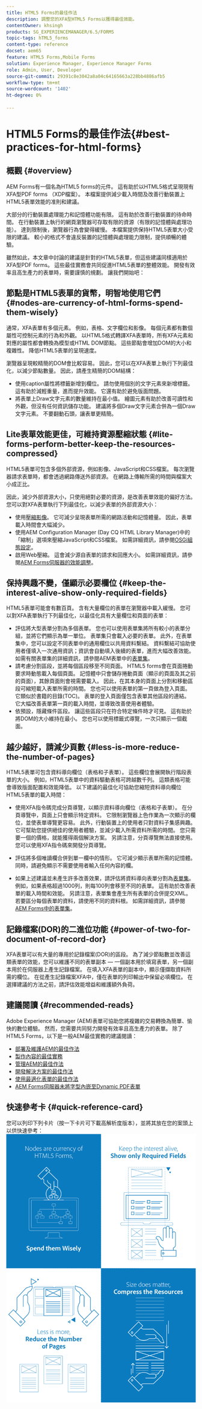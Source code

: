 ```yaml
---
title: HTML5 Forms的最佳作法
description: 調整您的XFA型HTML5 Forms以獲得最佳效能。
contentOwner: khsingh
products: SG_EXPERIENCEMANAGER/6.5/FORMS
topic-tags: hTML5_forms
content-type: reference
docset: aem65
feature: HTML5 Forms,Mobile Forms
solution: Experience Manager, Experience Manager Forms
role: Admin, User, Developer
source-git-commit: 29391c8e3042a8a04c64165663a228bb4886afb5
workflow-type: tm+mt
source-wordcount: '1402'
ht-degree: 0%

---
```


# HTML5 Forms的最佳作法{#best-practices-for-html-forms}

## 概觀 {#overview}

AEM Forms有一個名為HTML5 forms的元件。 這有助於以HTML5格式呈現現有XFA型PDF forms （XDP檔案）。 本檔案提供減少載入時間及改善行動裝置上HTML5表單效能的准則和建議。

大部分的行動裝置處理能力和記憶體功能有限。 這有助於改善行動裝置的待命時間。 在行動裝置上執行的網頁瀏覽器可存取有限的資源（有限的記憶體與處理功能）。 達到限制後，瀏覽器行為會變得緩慢。 本檔案提供保持HTML5表單大小受限的建議。 較小的格式不會違反裝置的記憶體與處理能力限制，提供順暢的體驗。

雖然如此，本文章中討論的建議是針對的HTML5表單，但這些建議同樣適用於XFA型PDF forms。 這些最佳實務會共同促進HTML5表單的整體效能。 開發有效率且高生產力的表單時，需要謹慎的規劃。 讓我們開始吧：

## 節點是HTML5表單的貨幣，明智地使用它們 {#nodes-are-currency-of-html-forms-spend-them-wisely}

通常，XFA表單有多個元素。 例如，表格、文字欄位和影像。 每個元素都有數個屬性可控制元素的行為和外觀。 以HTML5格式轉譯XFA表單時，所有XFA元素和對應的屬性都會轉換為模型或HTML DOM節點。 這些節點會增加DOM的大小和複雜性。 降低HTML5表單的呈現速度。

瀏覽器呈現較精簡的DOM會比較容易。 因此，您可以在XFA表單上執行下列最佳化，以減少節點數量。 因此，請產生精簡的DOM結構：

* 使用caption屬性將標籤新增到欄位。 請勿使用個別的文字元素來新增標籤。 這有助於減輕重量，進而提升效能。 它還有助於避免版面問題。
* 將表單上Draw文字元素的數量維持在最小值。 繪圖元素有助於改善可讀性和外觀，但沒有任何資訊儲存功能。 建議將多個Draw文字元素合併為一個Draw文字元素。 不要翻動石頭，讓表單更精簡。

## Lite表單效能更佳，可維持資源壓縮狀態 {#lite-forms-perform-better-keep-the-resources-compressed}

HTML5表單可包含多個外部資源，例如影像、JavaScript和CSS檔案。 每次瀏覽器請求表單時，都會透過網路傳送外部資源。 在網路上傳輸所需的時間與檔案大小成正比。

因此，減少外部資源大小，只使用絕對必要的資源，是改善表單效能的偏好方法。 您可以對XFA表單執行下列最佳化，以減少表單的外部資源大小：

* 使用[壓縮影像](/help/assets/best-practices-for-optimizing-the-quality-of-your-images.md)。 它可減少呈現表單所需的網路活動和記憶體量。 因此，表單載入時間會大幅減少。
* 使用AEM Configuration Manager (Day CQ HTML Library Manager)中的「縮制」選項來壓縮JavaScript和CSS檔案。 如需詳細資訊，請參閱[OSGi組態設定](/help/sites-deploying/osgi-configuration-settings.md)。
* 啟用Web壓縮。 這會減少源自表單的請求和回應大小。 如需詳細資訊，請參閱[AEM Forms伺服器的效能調整](https://helpx.adobe.com/aem-forms/6-3/performance-tuning-aem-forms.html)。

## 保持興趣不變，僅顯示必要欄位  {#keep-the-interest-alive-show-only-required-fields}

HTML5表單可能會有數百頁。 含有大量欄位的表單在瀏覽器中載入緩慢。 您可以對XFA表單執行下列最佳化，以最佳化具有大量欄位和頁面的表單：

* 評估將大型表單分割為多個表單。 您也可以使用表單集將所有較小的表單分組，並將它們顯示為單一單位。 表單集只會載入必要的表單。 此外，在表單集中，您可以設定不同表單中的通用欄位以共用資料繫結。 資料繫結可協助使用者僅填入一次通用資訊；資訊會自動填入後續的表單，進而大幅改善效能。 如需有關表單集的詳細資訊，請參閱AEM表單中的[表單集](https://helpx.adobe.com/aem-forms/6-3/formset-in-aem-forms.html)。
* 請考慮分割區段，並將每個區段移至不同頁面。 HTML5 forms會在頁面捲動要求時動態載入每個頁面。 記憶體中只會儲存捲動頁面（顯示的頁面及其之前的頁面），其餘頁面則會視需要載入。 因此，在其本身的頁面上分割和移動區段可縮短載入表單所需的時間。 您也可以使用表單的第一頁做為登入頁面。 它類似於書籍的目錄(TOC)。 表單的登入頁面僅包含表單其他區段的連結。 它大幅改善表單第一頁的載入時間，並導致改善使用者體驗。
* 依預設，隱藏條件區段。 讓這些區段只在符合特定條件時才可見。 這有助於將DOM的大小維持在最小。 您也可以使用標籤式導覽，一次只顯示一個截面。

## 越少越好，請減少頁數 {#less-is-more-reduce-the-number-of-pages}

HTML5表單可包含資料導向欄位（表格和子表單）。 這些欄位會展開執行階段表單的大小。 例如，HTML5表單中的資料驅動表格可跨越數千列。 這類表格可能會導致版面配置和效能降低。 以下建議的最佳化可協助您縮短資料導向欄位HTML5表單的載入時間：

* 使用XFA指令碼完成分頁導覽，以顯示資料導向欄位（表格和子表單）。 在分頁導覽中，頁面上只會顯示特定資料。 它限制瀏覽器上色作業為一次顯示的欄位，並使表單導覽更容易。 此外，行動裝置上的使用者只對資料子集感興趣。 它可幫助您提供絕佳的使用者體驗，並減少載入所需資料所需的時間。 您只需要一個的價格，就能獲得兩個解決方案。  另請注意，分頁導覽無法直接使用。 您可以使用XFA指令碼來開發分頁導覽。

* 評估將多個唯讀欄合併到單一欄中的情形。 它可減少顯示表單所需的記憶體。 同時，請避免顯示不需要使用者輸入任何內容的欄。
* 如果上述建議並未產生許多改善效果，請評估將資料導向表單分割為[表單集](https://helpx.adobe.com/aem-forms/6-3/formset-in-aem-forms.html)。 例如，如果表格超過1000列，則每100列會移至不同的表單。 這有助於改善表單的載入時間和效能。  另請注意，表單集會產生所有表單的合併提交XML。 若要區分每個表單的資料，請使用不同的資料根。 如需詳細資訊，請參閱[AEM Forms中的表單集](https://helpx.adobe.com/aem-forms/6-3/formset-in-aem-forms.html)。

## 記錄檔案(DOR)的二進位功能 {#power-of-two-for-document-of-record-dor}

XFA表單可以有大量的專用於記錄檔案(DOR)的區段。 為了減少節點數並改善這類表單的效能，您可以維護不同的表單副本 — 一個副本用於填寫表單，另一個副本用於在伺服器上產生記錄檔案。 在填入XFA表單的副本中，顯示僅擷取資料所需的欄位。 在從產生記錄檔案XFA中，僅在表單的列印輸出中保留必填欄位。 在選擇建議的方法之前，請評估效能增益和維護額外負荷。

## 建議閱讀  {#recommended-reads}

Adobe Experience Manager (AEM)表單可協助您將複雜的交易轉換為簡單、愉快的數位體驗。 然而，您需要共同努力開發有效率且高生產力的表單。 除了HTML5 Forms，以下是一般AEM最佳實務的建議閱讀：

* [部署及維護AEM的最佳作法](/help/sites-deploying/best-practices.md)
* [製作內容的最佳實務](/help/sites-authoring/best-practices.md)
* [管理AEM的最佳作法](/help/sites-administering/administer-best-practices.md)
* [開發解決方案的最佳作法](/help/sites-developing/best-practices.md)
* [使用最適化表單的最佳作法](/help/forms/using/adaptive-forms-best-practices.md)
* [AEM Forms伺服器未將字型內嵌至Dynamic PDF表單](https://helpx.adobe.com/aem-forms/kb/aem-forms-server-does-not-embed-fonts-to-dynamic-pdf-form.html)

## 快速參考卡 {#quick-reference-card}

您可以列印下列卡片（按一下卡片可下載高解析度版本），並將其放在您的案頭上以供快速參考：
[![HTML5 Forms最佳作法快速參考卡](do-not-localize/best-practices_reference_card.png)](assets/html5_forms_best_practices_reference_card.pdf)
